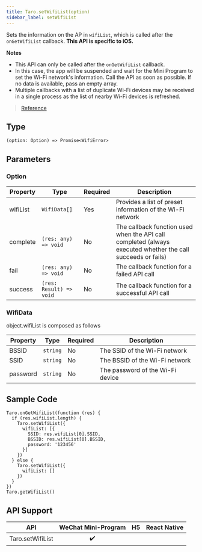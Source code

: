 ```yaml
---
title: Taro.setWifiList(option)
sidebar_label: setWifiList
---
```


Sets the information on the AP in `wifiList`, which is called after the `onGetWifiList` callback. **This API is specific to iOS.**

**Notes**
- This API can only be called after the `onGetWifiList` callback.
- In this case, the app will be suspended and wait for the Mini Program to set the Wi-Fi network's information. Call the API as soon as possible. If no data is available, pass an empty array.
- Multiple callbacks with a list of duplicate Wi-Fi devices may be received in a single process as the list of nearby Wi-Fi devices is refreshed.

> [Reference](https://developers.weixin.qq.com/miniprogram/en/dev/api/device/wifi/wx.setWifiList.html)

## Type

```tsx
(option: Option) => Promise<WifiError>
```

## Parameters

### Option

<table>
  <thead>
    <tr>
      <th>Property</th>
      <th>Type</th>
      <th style={{ textAlign: "center"}}>Required</th>
      <th>Description</th>
    </tr>
  </thead>
  <tbody>
    <tr>
      <td>wifiList</td>
      <td><code>WifiData[]</code></td>
      <td style={{ textAlign: "center"}}>Yes</td>
      <td>Provides a list of preset information of the Wi-Fi network</td>
    </tr>
    <tr>
      <td>complete</td>
      <td><code>(res: any) =&gt; void</code></td>
      <td style={{ textAlign: "center"}}>No</td>
      <td>The callback function used when the API call completed (always executed whether the call succeeds or fails)</td>
    </tr>
    <tr>
      <td>fail</td>
      <td><code>(res: any) =&gt; void</code></td>
      <td style={{ textAlign: "center"}}>No</td>
      <td>The callback function for a failed API call</td>
    </tr>
    <tr>
      <td>success</td>
      <td><code>(res: Result) =&gt; void</code></td>
      <td style={{ textAlign: "center"}}>No</td>
      <td>The callback function for a successful API call</td>
    </tr>
  </tbody>
</table>

### WifiData

object.wifiList is composed as follows

<table>
  <thead>
    <tr>
      <th>Property</th>
      <th>Type</th>
      <th style={{ textAlign: "center"}}>Required</th>
      <th>Description</th>
    </tr>
  </thead>
  <tbody>
    <tr>
      <td>BSSID</td>
      <td><code>string</code></td>
      <td style={{ textAlign: "center"}}>No</td>
      <td>The SSID of the Wi-Fi network</td>
    </tr>
    <tr>
      <td>SSID</td>
      <td><code>string</code></td>
      <td style={{ textAlign: "center"}}>No</td>
      <td>The BSSID of the Wi-Fi network</td>
    </tr>
    <tr>
      <td>password</td>
      <td><code>string</code></td>
      <td style={{ textAlign: "center"}}>No</td>
      <td>The password of the Wi-Fi device</td>
    </tr>
  </tbody>
</table>

## Sample Code

```tsx
Taro.onGetWifiList(function (res) {
  if (res.wifiList.length) {
    Taro.setWifiList({
      wifiList: [{
        SSID: res.wifiList[0].SSID,
        BSSID: res.wifiList[0].BSSID,
        password: '123456'
      }]
    })
  } else {
    Taro.setWifiList({
      wifiList: []
    })
  }
})
Taro.getWifiList()
```

## API Support

| API | WeChat Mini-Program | H5 | React Native |
| :---: | :---: | :---: | :---: |
| Taro.setWifiList | ✔️ |  |  |
